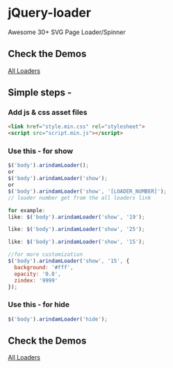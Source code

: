 # jQuery-loader
Awesome 30+ SVG Page Loader/Spinner

## Check the Demos
<a href="https://dev-arindam-roy.github.io/jquery-loader/">All Loaders</a>

## Simple steps - 

### Add js & css asset files
```html
<link href="style.min.css" rel="stylesheet">
<script src="script.min.js"></script>
```

### Use this - for show
```js
$('body').arindamLoader();
or
$('body').arindamLoader('show');
or
$('body').arindamLoader('show', '[LOADER_NUMBER]');
// loader number get from the all loaders link

for example:
like: $('body').arindamLoader('show', '19');

like: $('body').arindamLoader('show', '25');

like: $('body').arindamLoader('show', '15');

//for more customization
$('body').arindamLoader('show', '15', {
  background: '#fff',
  opacity: '0.8',
  zindex: '9999'
});
```

### Use this - for hide
```js
$('body').arindamLoader('hide');
```

## Check the Demos
<a href="https://dev-arindam-roy.github.io/jquery-loader/">All Loaders</a>
